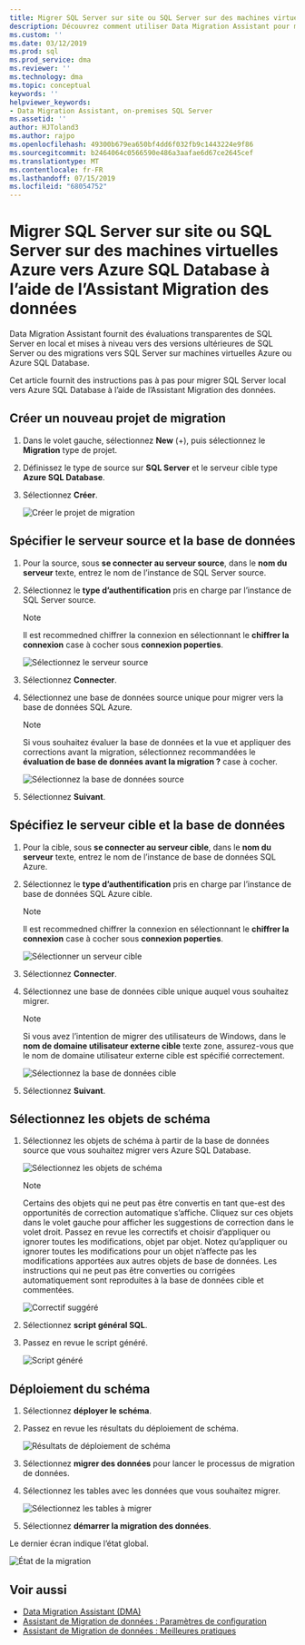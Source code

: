 ```yaml
---
title: Migrer SQL Server sur site ou SQL Server sur des machines virtuelles Azure vers Azure SQL Database à l’aide de l’Assistant Migration des données | Microsoft Docs
description: Découvrez comment utiliser Data Migration Assistant pour migrer un serveur local SQL Server vers Azure SQL Database
ms.custom: ''
ms.date: 03/12/2019
ms.prod: sql
ms.prod_service: dma
ms.reviewer: ''
ms.technology: dma
ms.topic: conceptual
keywords: ''
helpviewer_keywords:
- Data Migration Assistant, on-premises SQL Server
ms.assetid: ''
author: HJToland3
ms.author: rajpo
ms.openlocfilehash: 49300b679ea650bf4dd6f032fb9c1443224e9f86
ms.sourcegitcommit: b2464064c0566590e486a3aafae6d67ce2645cef
ms.translationtype: MT
ms.contentlocale: fr-FR
ms.lasthandoff: 07/15/2019
ms.locfileid: "68054752"
---
```

# <a name="migrate-on-premises-sql-server-or-sql-server-on-azure-vms-to-azure-sql-database-using-the-data-migration-assistant"></a>Migrer SQL Server sur site ou SQL Server sur des machines virtuelles Azure vers Azure SQL Database à l’aide de l’Assistant Migration des données

Data Migration Assistant fournit des évaluations transparentes de SQL Server en local et mises à niveau vers des versions ultérieures de SQL Server ou des migrations vers SQL Server sur machines virtuelles Azure ou Azure SQL Database.

Cet article fournit des instructions pas à pas pour migrer SQL Server local vers Azure SQL Database à l’aide de l’Assistant Migration des données.   

## <a name="create-a-new-migration-project"></a>Créer un nouveau projet de migration

1. Dans le volet gauche, sélectionnez **New** (+), puis sélectionnez le **Migration** type de projet.

2. Définissez le type de source sur **SQL Server** et le serveur cible type **Azure SQL Database**.

3. Sélectionnez **Créer**.

   ![Créer le projet de migration](../dma/media/NewCreate1.png)

## <a name="specify-the-source-server-and-database"></a>Spécifier le serveur source et la base de données

1. Pour la source, sous **se connecter au serveur source**, dans le **nom du serveur** texte, entrez le nom de l’instance de SQL Server source.

2. Sélectionnez le **type d’authentification** pris en charge par l’instance de SQL Server source.

   > [!NOTE]
   > Il est recommedned chiffrer la connexion en sélectionnant le **chiffrer la connexion** case à cocher sous **connexion poperties**.

    ![Sélectionnez le serveur source](../dma/media/select-source-server.png)

3. Sélectionnez **Connecter**.

4. Sélectionnez une base de données source unique pour migrer vers la base de données SQL Azure.

   > [!NOTE]
   > Si vous souhaitez évaluer la base de données et la vue et appliquer des corrections avant la migration, sélectionnez recommandées le **évaluation de base de données avant la migration ?** case à cocher.

    ![Sélectionnez la base de données source](../dma/media/select-source-database.png)

5. Sélectionnez **Suivant**.

## <a name="specify-the-target-server-and-database"></a>Spécifiez le serveur cible et la base de données

1. Pour la cible, sous **se connecter au serveur cible**, dans le **nom du serveur** texte, entrez le nom de l’instance de base de données SQL Azure. 

2. Sélectionnez le **type d’authentification** pris en charge par l’instance de base de données SQL Azure cible.

   > [!NOTE]
   > Il est recommedned chiffrer la connexion en sélectionnant le **chiffrer la connexion** case à cocher sous **connexion poperties**.

     ![Sélectionner un serveur cible](../dma/media/select-target-server.png)

3. Sélectionnez **Connecter**.

4. Sélectionnez une base de données cible unique auquel vous souhaitez migrer.

   > [!NOTE]
   > Si vous avez l’intention de migrer des utilisateurs de Windows, dans le **nom de domaine utilisateur externe cible** texte zone, assurez-vous que le nom de domaine utilisateur externe cible est spécifié correctement.

    ![Sélectionnez la base de données cible](../dma/media/select-target-database.png)

5. Sélectionnez **Suivant**.

## <a name="select-schema-objects"></a>Sélectionnez les objets de schéma

1.  Sélectionnez les objets de schéma à partir de la base de données source que vous souhaitez migrer vers Azure SQL Database.

    ![Sélectionnez les objets de schéma](../dma/media/select-schema-objects.png)

       > [!NOTE]
       > Certains des objets qui ne peut pas être convertis en tant que-est des opportunités de correction automatique s’affiche. Cliquez sur ces objets dans le volet gauche pour afficher les suggestions de correction dans le volet droit. Passez en revue les correctifs et choisir d’appliquer ou ignorer toutes les modifications, objet par objet. Notez qu’appliquer ou ignorer toutes les modifications pour un objet n’affecte pas les modifications apportées aux autres objets de base de données. Les instructions qui ne peut pas être converties ou corrigées automatiquement sont reproduites à la base de données cible et commentées.

    ![Correctif suggéré](../dma/media/suggested-fix.png)

2. Sélectionnez **script général SQL**.
 
3. Passez en revue le script généré.

    ![Script généré](../dma/media/generated-script.png)

## <a name="deploy-schema"></a>Déploiement du schéma

1. Sélectionnez **déployer le schéma**.

2. Passez en revue les résultats du déploiement de schéma.
 
    ![Résultats de déploiement de schéma](../dma/media/schema-deployment-results.png)

3. Sélectionnez **migrer des données** pour lancer le processus de migration de données.
 
4. Sélectionnez les tables avec les données que vous souhaitez migrer.

    ![Sélectionnez les tables à migrer](../dma/media/select-tables-to-migrate.png) 

5. Sélectionnez **démarrer la migration des données**.
 
Le dernier écran indique l’état global.

   ![État de la migration](../dma/media/migration-status.png) 

## <a name="see-also"></a>Voir aussi

- [Data Migration Assistant (DMA)](../dma/dma-overview.md)
- [Assistant de Migration de données : Paramètres de configuration](../dma/dma-configurationsettings.md)
- [Assistant de Migration de données : Meilleures pratiques](../dma/dma-bestpractices.md)
